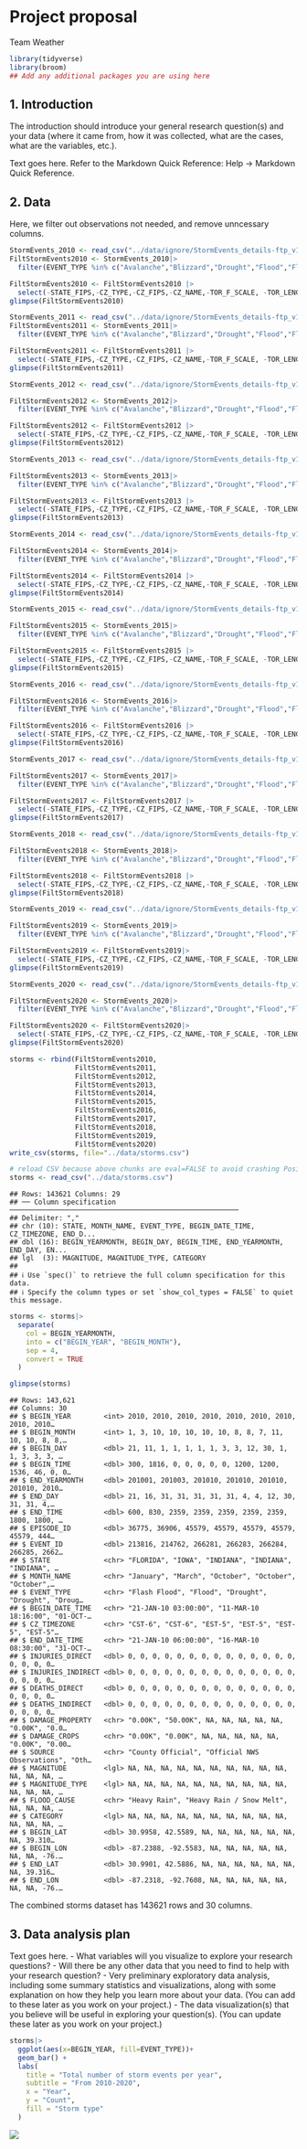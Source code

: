 Project proposal
================
Team Weather

``` r
library(tidyverse)
library(broom)
## Add any additional packages you are using here
```

## 1. Introduction

The introduction should introduce your general research question(s) and
your data (where it came from, how it was collected, what are the cases,
what are the variables, etc.).

Text goes here. Refer to the Markdown Quick Reference: Help -\> Markdown
Quick Reference.

## 2. Data

Here, we filter out observations not needed, and remove unncessary
columns.

``` r
StormEvents_2010 <- read_csv("../data/ignore/StormEvents_details-ftp_v1.0_d2010_c20250520.csv")
FiltStormEvents2010 <- StormEvents_2010|>
  filter(EVENT_TYPE %in% c("Avalanche","Blizzard","Drought","Flood","Flash Flood","Excessive Heat","Tornado","Tropical Storm","Tsunami","Wildfire"))

FiltStormEvents2010 <- FiltStormEvents2010 |>
  select(-STATE_FIPS,-CZ_TYPE,-CZ_FIPS,-CZ_NAME,-TOR_F_SCALE, -TOR_LENGTH,-TOR_WIDTH,-TOR_OTHER_WFO,-TOR_OTHER_CZ_STATE,-TOR_OTHER_CZ_FIPS,-TOR_OTHER_CZ_NAME,-BEGIN_RANGE,-BEGIN_AZIMUTH,-BEGIN_LOCATION,-END_RANGE,-END_AZIMUTH,-END_LOCATION,-EPISODE_NARRATIVE,-EVENT_NARRATIVE,-DATA_SOURCE,-WFO,-YEAR)
glimpse(FiltStormEvents2010)
```

``` r
StormEvents_2011 <- read_csv("../data/ignore/StormEvents_details-ftp_v1.0_d2011_c20250520.csv")
FiltStormEvents2011 <- StormEvents_2011|>
  filter(EVENT_TYPE %in% c("Avalanche","Blizzard","Drought","Flood","Flash Flood","Excessive Heat","Tornado","Tropical Storm","Tsunami","Wildfire"))

FiltStormEvents2011 <- FiltStormEvents2011 |>
  select(-STATE_FIPS,-CZ_TYPE,-CZ_FIPS,-CZ_NAME,-TOR_F_SCALE, -TOR_LENGTH,-TOR_WIDTH,-TOR_OTHER_WFO,-TOR_OTHER_CZ_STATE,-TOR_OTHER_CZ_FIPS,-TOR_OTHER_CZ_NAME,-BEGIN_RANGE,-BEGIN_AZIMUTH,-BEGIN_LOCATION,-END_RANGE,-END_AZIMUTH,-END_LOCATION,-EPISODE_NARRATIVE,-EVENT_NARRATIVE,-DATA_SOURCE,-WFO,-YEAR)
glimpse(FiltStormEvents2011)
```

``` r
StormEvents_2012 <- read_csv("../data/ignore/StormEvents_details-ftp_v1.0_d2012_c20250520.csv")

FiltStormEvents2012 <- StormEvents_2012|>
  filter(EVENT_TYPE %in% c("Avalanche","Blizzard","Drought","Flood","Flash Flood","Excessive Heat","Tornado","Tropical Storm","Tsunami","Wildfire"))

FiltStormEvents2012 <- FiltStormEvents2012 |>
  select(-STATE_FIPS,-CZ_TYPE,-CZ_FIPS,-CZ_NAME,-TOR_F_SCALE, -TOR_LENGTH,-TOR_WIDTH,-TOR_OTHER_WFO,-TOR_OTHER_CZ_STATE,-TOR_OTHER_CZ_FIPS,-TOR_OTHER_CZ_NAME,-BEGIN_RANGE,-BEGIN_AZIMUTH,-BEGIN_LOCATION,-END_RANGE,-END_AZIMUTH,-END_LOCATION,-EPISODE_NARRATIVE,-EVENT_NARRATIVE,-DATA_SOURCE,-WFO,-YEAR)
glimpse(FiltStormEvents2012)
```

``` r
StormEvents_2013 <- read_csv("../data/ignore/StormEvents_details-ftp_v1.0_d2013_c20250520.csv")

FiltStormEvents2013 <- StormEvents_2013|>
  filter(EVENT_TYPE %in% c("Avalanche","Blizzard","Drought","Flood","Flash Flood","Excessive Heat","Tornado","Tropical Storm","Tsunami","Wildfire"))

FiltStormEvents2013 <- FiltStormEvents2013 |>
  select(-STATE_FIPS,-CZ_TYPE,-CZ_FIPS,-CZ_NAME,-TOR_F_SCALE, -TOR_LENGTH,-TOR_WIDTH,-TOR_OTHER_WFO,-TOR_OTHER_CZ_STATE,-TOR_OTHER_CZ_FIPS,-TOR_OTHER_CZ_NAME,-BEGIN_RANGE,-BEGIN_AZIMUTH,-BEGIN_LOCATION,-END_RANGE,-END_AZIMUTH,-END_LOCATION,-EPISODE_NARRATIVE,-EVENT_NARRATIVE,-DATA_SOURCE,-WFO,-YEAR)
glimpse(FiltStormEvents2013)
```

``` r
StormEvents_2014 <- read_csv("../data/ignore/StormEvents_details-ftp_v1.0_d2014_c20250520.csv")

FiltStormEvents2014 <- StormEvents_2014|>
  filter(EVENT_TYPE %in% c("Avalanche","Blizzard","Drought","Flood","Flash Flood","Excessive Heat","Tornado","Tropical Storm","Tsunami","Wildfire"))

FiltStormEvents2014 <- FiltStormEvents2014 |>
  select(-STATE_FIPS,-CZ_TYPE,-CZ_FIPS,-CZ_NAME,-TOR_F_SCALE, -TOR_LENGTH,-TOR_WIDTH,-TOR_OTHER_WFO,-TOR_OTHER_CZ_STATE,-TOR_OTHER_CZ_FIPS,-TOR_OTHER_CZ_NAME,-BEGIN_RANGE,-BEGIN_AZIMUTH,-BEGIN_LOCATION,-END_RANGE,-END_AZIMUTH,-END_LOCATION,-EPISODE_NARRATIVE,-EVENT_NARRATIVE,-DATA_SOURCE,-WFO,-YEAR)
glimpse(FiltStormEvents2014)
```

``` r
StormEvents_2015 <- read_csv("../data/ignore/StormEvents_details-ftp_v1.0_d2015_c20250818.csv")

FiltStormEvents2015 <- StormEvents_2015|>
  filter(EVENT_TYPE %in% c("Avalanche","Blizzard","Drought","Flood","Flash Flood","Excessive Heat","Tornado","Tropical Storm","Tsunami","Wildfire"))

FiltStormEvents2015 <- FiltStormEvents2015 |>
  select(-STATE_FIPS,-CZ_TYPE,-CZ_FIPS,-CZ_NAME,-TOR_F_SCALE, -TOR_LENGTH,-TOR_WIDTH,-TOR_OTHER_WFO,-TOR_OTHER_CZ_STATE,-TOR_OTHER_CZ_FIPS,-TOR_OTHER_CZ_NAME,-BEGIN_RANGE,-BEGIN_AZIMUTH,-BEGIN_LOCATION,-END_RANGE,-END_AZIMUTH,-END_LOCATION,-EPISODE_NARRATIVE,-EVENT_NARRATIVE,-DATA_SOURCE,-WFO,-YEAR)
glimpse(FiltStormEvents2015)
```

``` r
StormEvents_2016 <- read_csv("../data/ignore/StormEvents_details-ftp_v1.0_d2016_c20250818.csv")

FiltStormEvents2016 <- StormEvents_2016|>
  filter(EVENT_TYPE %in% c("Avalanche","Blizzard","Drought","Flood","Flash Flood","Excessive Heat","Tornado","Tropical Storm","Tsunami","Wildfire"))

FiltStormEvents2016 <- FiltStormEvents2016 |>
  select(-STATE_FIPS,-CZ_TYPE,-CZ_FIPS,-CZ_NAME,-TOR_F_SCALE, -TOR_LENGTH,-TOR_WIDTH,-TOR_OTHER_WFO,-TOR_OTHER_CZ_STATE,-TOR_OTHER_CZ_FIPS,-TOR_OTHER_CZ_NAME,-BEGIN_RANGE,-BEGIN_AZIMUTH,-BEGIN_LOCATION,-END_RANGE,-END_AZIMUTH,-END_LOCATION,-EPISODE_NARRATIVE,-EVENT_NARRATIVE,-DATA_SOURCE,-WFO,-YEAR)
glimpse(FiltStormEvents2016)
```

``` r
StormEvents_2017 <- read_csv("../data/ignore/StormEvents_details-ftp_v1.0_d2017_c20250520.csv")

FiltStormEvents2017 <- StormEvents_2017|>
  filter(EVENT_TYPE %in% c("Avalanche","Blizzard","Drought","Flood","Flash Flood","Excessive Heat","Tornado","Tropical Storm","Tsunami","Wildfire"))

FiltStormEvents2017 <- FiltStormEvents2017 |>
  select(-STATE_FIPS,-CZ_TYPE,-CZ_FIPS,-CZ_NAME,-TOR_F_SCALE, -TOR_LENGTH,-TOR_WIDTH,-TOR_OTHER_WFO,-TOR_OTHER_CZ_STATE,-TOR_OTHER_CZ_FIPS,-TOR_OTHER_CZ_NAME,-BEGIN_RANGE,-BEGIN_AZIMUTH,-BEGIN_LOCATION,-END_RANGE,-END_AZIMUTH,-END_LOCATION,-EPISODE_NARRATIVE,-EVENT_NARRATIVE,-DATA_SOURCE,-WFO,-YEAR)
glimpse(FiltStormEvents2017)
```

``` r
StormEvents_2018 <- read_csv("../data/ignore/StormEvents_details-ftp_v1.0_d2018_c20250520.csv")

FiltStormEvents2018 <- StormEvents_2018|>
  filter(EVENT_TYPE %in% c("Avalanche","Blizzard","Drought","Flood","Flash Flood","Excessive Heat","Tornado","Tropical Storm","Tsunami","Wildfire"))

FiltStormEvents2018 <- FiltStormEvents2018 |>
  select(-STATE_FIPS,-CZ_TYPE,-CZ_FIPS,-CZ_NAME,-TOR_F_SCALE, -TOR_LENGTH,-TOR_WIDTH,-TOR_OTHER_WFO,-TOR_OTHER_CZ_STATE,-TOR_OTHER_CZ_FIPS,-TOR_OTHER_CZ_NAME,-BEGIN_RANGE,-BEGIN_AZIMUTH,-BEGIN_LOCATION,-END_RANGE,-END_AZIMUTH,-END_LOCATION,-EPISODE_NARRATIVE,-EVENT_NARRATIVE,-DATA_SOURCE,-WFO,-YEAR)
glimpse(FiltStormEvents2018)
```

``` r
StormEvents_2019 <- read_csv("../data/ignore/StormEvents_details-ftp_v1.0_d2019_c20250520.csv")

FiltStormEvents2019 <- StormEvents_2019|>
  filter(EVENT_TYPE %in% c("Avalanche","Blizzard","Drought","Flood","Flash Flood","Excessive Heat","Tornado","Tropical Storm","Tsunami","Wildfire"))

FiltStormEvents2019 <- FiltStormEvents2019|>
  select(-STATE_FIPS,-CZ_TYPE,-CZ_FIPS,-CZ_NAME,-TOR_F_SCALE, -TOR_LENGTH,-TOR_WIDTH,-TOR_OTHER_WFO,-TOR_OTHER_CZ_STATE,-TOR_OTHER_CZ_FIPS,-TOR_OTHER_CZ_NAME,-BEGIN_RANGE,-BEGIN_AZIMUTH,-BEGIN_LOCATION,-END_RANGE,-END_AZIMUTH,-END_LOCATION,-EPISODE_NARRATIVE,-EVENT_NARRATIVE,-DATA_SOURCE,-WFO,-YEAR)
glimpse(FiltStormEvents2019)
```

``` r
StormEvents_2020 <- read_csv("../data/ignore/StormEvents_details-ftp_v1.0_d2020_c20250702.csv")

FiltStormEvents2020 <- StormEvents_2020|>
  filter(EVENT_TYPE %in% c("Avalanche","Blizzard","Drought","Flood","Flash Flood","Excessive Heat","Tornado","Tropical Storm","Tsunami","Wildfire"))

FiltStormEvents2020 <- FiltStormEvents2020|>
  select(-STATE_FIPS,-CZ_TYPE,-CZ_FIPS,-CZ_NAME,-TOR_F_SCALE, -TOR_LENGTH,-TOR_WIDTH,-TOR_OTHER_WFO,-TOR_OTHER_CZ_STATE,-TOR_OTHER_CZ_FIPS,-TOR_OTHER_CZ_NAME,-BEGIN_RANGE,-BEGIN_AZIMUTH,-BEGIN_LOCATION,-END_RANGE,-END_AZIMUTH,-END_LOCATION,-EPISODE_NARRATIVE,-EVENT_NARRATIVE,-DATA_SOURCE,-WFO,-YEAR)
glimpse(FiltStormEvents2020)
```

``` r
storms <- rbind(FiltStormEvents2010,
                FiltStormEvents2011,
                FiltStormEvents2012,
                FiltStormEvents2013,
                FiltStormEvents2014,
                FiltStormEvents2015,
                FiltStormEvents2016,
                FiltStormEvents2017,
                FiltStormEvents2018,
                FiltStormEvents2019,
                FiltStormEvents2020)
write_csv(storms, file="../data/storms.csv")
```

``` r
# reload CSV because above chunks are eval=FALSE to avoid crashing Posit.
storms <- read_csv("../data/storms.csv")
```

    ## Rows: 143621 Columns: 29
    ## ── Column specification ────────────────────────────────────────────────────────
    ## Delimiter: ","
    ## chr (10): STATE, MONTH_NAME, EVENT_TYPE, BEGIN_DATE_TIME, CZ_TIMEZONE, END_D...
    ## dbl (16): BEGIN_YEARMONTH, BEGIN_DAY, BEGIN_TIME, END_YEARMONTH, END_DAY, EN...
    ## lgl  (3): MAGNITUDE, MAGNITUDE_TYPE, CATEGORY
    ## 
    ## ℹ Use `spec()` to retrieve the full column specification for this data.
    ## ℹ Specify the column types or set `show_col_types = FALSE` to quiet this message.

``` r
storms <- storms|>
  separate(
    col = BEGIN_YEARMONTH,
    into = c("BEGIN_YEAR", "BEGIN_MONTH"),
    sep = 4,
    convert = TRUE
  )
```

``` r
glimpse(storms)
```

    ## Rows: 143,621
    ## Columns: 30
    ## $ BEGIN_YEAR        <int> 2010, 2010, 2010, 2010, 2010, 2010, 2010, 2010, 2010…
    ## $ BEGIN_MONTH       <int> 1, 3, 10, 10, 10, 10, 10, 8, 8, 7, 11, 10, 10, 8, 8,…
    ## $ BEGIN_DAY         <dbl> 21, 11, 1, 1, 1, 1, 1, 3, 3, 12, 30, 1, 1, 3, 3, 3, …
    ## $ BEGIN_TIME        <dbl> 300, 1816, 0, 0, 0, 0, 0, 1200, 1200, 1536, 46, 0, 0…
    ## $ END_YEARMONTH     <dbl> 201001, 201003, 201010, 201010, 201010, 201010, 2010…
    ## $ END_DAY           <dbl> 21, 16, 31, 31, 31, 31, 31, 4, 4, 12, 30, 31, 31, 4,…
    ## $ END_TIME          <dbl> 600, 830, 2359, 2359, 2359, 2359, 2359, 1800, 1800, …
    ## $ EPISODE_ID        <dbl> 36775, 36906, 45579, 45579, 45579, 45579, 45579, 444…
    ## $ EVENT_ID          <dbl> 213816, 214762, 266281, 266283, 266284, 266285, 2662…
    ## $ STATE             <chr> "FLORIDA", "IOWA", "INDIANA", "INDIANA", "INDIANA", …
    ## $ MONTH_NAME        <chr> "January", "March", "October", "October", "October",…
    ## $ EVENT_TYPE        <chr> "Flash Flood", "Flood", "Drought", "Drought", "Droug…
    ## $ BEGIN_DATE_TIME   <chr> "21-JAN-10 03:00:00", "11-MAR-10 18:16:00", "01-OCT-…
    ## $ CZ_TIMEZONE       <chr> "CST-6", "CST-6", "EST-5", "EST-5", "EST-5", "EST-5"…
    ## $ END_DATE_TIME     <chr> "21-JAN-10 06:00:00", "16-MAR-10 08:30:00", "31-OCT-…
    ## $ INJURIES_DIRECT   <dbl> 0, 0, 0, 0, 0, 0, 0, 0, 0, 0, 0, 0, 0, 0, 0, 0, 0, 0…
    ## $ INJURIES_INDIRECT <dbl> 0, 0, 0, 0, 0, 0, 0, 0, 0, 0, 0, 0, 0, 0, 0, 0, 0, 0…
    ## $ DEATHS_DIRECT     <dbl> 0, 0, 0, 0, 0, 0, 0, 0, 0, 0, 0, 0, 0, 0, 0, 0, 0, 0…
    ## $ DEATHS_INDIRECT   <dbl> 0, 0, 0, 0, 0, 0, 0, 0, 0, 0, 0, 0, 0, 0, 0, 0, 0, 0…
    ## $ DAMAGE_PROPERTY   <chr> "0.00K", "50.00K", NA, NA, NA, NA, NA, "0.00K", "0.0…
    ## $ DAMAGE_CROPS      <chr> "0.00K", "0.00K", NA, NA, NA, NA, NA, "0.00K", "0.00…
    ## $ SOURCE            <chr> "County Official", "Official NWS Observations", "Oth…
    ## $ MAGNITUDE         <lgl> NA, NA, NA, NA, NA, NA, NA, NA, NA, NA, NA, NA, NA, …
    ## $ MAGNITUDE_TYPE    <lgl> NA, NA, NA, NA, NA, NA, NA, NA, NA, NA, NA, NA, NA, …
    ## $ FLOOD_CAUSE       <chr> "Heavy Rain", "Heavy Rain / Snow Melt", NA, NA, NA, …
    ## $ CATEGORY          <lgl> NA, NA, NA, NA, NA, NA, NA, NA, NA, NA, NA, NA, NA, …
    ## $ BEGIN_LAT         <dbl> 30.9958, 42.5589, NA, NA, NA, NA, NA, NA, NA, 39.310…
    ## $ BEGIN_LON         <dbl> -87.2388, -92.5583, NA, NA, NA, NA, NA, NA, NA, -76.…
    ## $ END_LAT           <dbl> 30.9901, 42.5886, NA, NA, NA, NA, NA, NA, NA, 39.316…
    ## $ END_LON           <dbl> -87.2318, -92.7608, NA, NA, NA, NA, NA, NA, NA, -76.…

The combined storms dataset has 143621 rows and 30 columns.

## 3. Data analysis plan

Text goes here. - What variables will you visualize to explore your
research questions? - Will there be any other data that you need to find
to help with your research question? - Very preliminary exploratory data
analysis, including some summary statistics and visualizations, along
with some explanation on how they help you learn more about your data.
(You can add to these later as you work on your project.) - The data
visualization(s) that you believe will be useful in exploring your
question(s). (You can update these later as you work on your project.)

``` r
storms|>
  ggplot(aes(x=BEGIN_YEAR, fill=EVENT_TYPE))+
  geom_bar() +
  labs(
    title = "Total number of storm events per year",
    subtitle = "From 2010-2020",
    x = "Year",
    y = "Count",
    fill = "Storm type"
  )
```

![](proposal_files/figure-gfm/total_storm_events-1.png)<!-- -->
